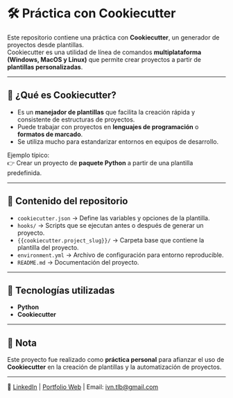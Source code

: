# 🛠️ Práctica con Cookiecutter

Este repositorio contiene una práctica con **Cookiecutter**, un generador de proyectos desde plantillas.  
Cookiecutter es una utilidad de línea de comandos **multiplataforma (Windows, MacOS y Linux)** que permite crear proyectos a partir de **plantillas personalizadas**.  

---

## 🚀 ¿Qué es Cookiecutter?
- Es un **manejador de plantillas** que facilita la creación rápida y consistente de estructuras de proyectos.  
- Puede trabajar con proyectos en **lenguajes de programación** o **formatos de marcado**.  
- Se utiliza mucho para estandarizar entornos en equipos de desarrollo.  

Ejemplo típico:  
👉 Crear un proyecto de **paquete Python** a partir de una plantilla predefinida.

---

## 📂 Contenido del repositorio
- `cookiecutter.json` → Define las variables y opciones de la plantilla.  
- `hooks/` → Scripts que se ejecutan antes o después de generar un proyecto.  
- `{{cookiecutter.project_slug}}/` → Carpeta base que contiene la plantilla del proyecto.  
- `environment.yml` → Archivo de configuración para entorno reproducible.  
- `README.md` → Documentación del proyecto.  

---

## 🔧 Tecnologías utilizadas
- **Python**  
- **Cookiecutter**  

---

## 📌 Nota
Este proyecto fue realizado como **práctica personal** para afianzar el uso de **Cookiecutter** en la creación de plantillas y la automatización de proyectos.  

---
🔗 [LinkedIn](https://www.linkedin.com/in/ivàn-tolaba-b161927b) | [Portfolio Web](https://ivantolaba.github.io/Portfolio-IA) | Email: ivn.tlb@gmail.com

